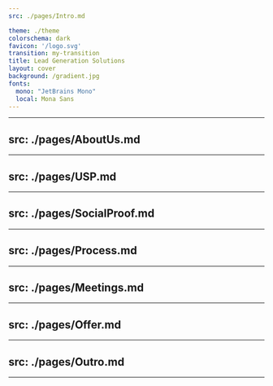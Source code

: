 ```yaml
---
src: ./pages/Intro.md

theme: ./theme
colorschema: dark
favicon: '/logo.svg'
transition: my-transition
title: Lead Generation Solutions
layout: cover
background: /gradient.jpg
fonts:
  mono: "JetBrains Mono"
  local: Mona Sans
---
```


---
src: ./pages/AboutUs.md
---

---
src: ./pages/USP.md
---

---
src: ./pages/SocialProof.md
---

---
src: ./pages/Process.md
---

<!-- --- -->
<!-- src: ./pages/Clients.md -->
<!-- --- -->

---
src: ./pages/Meetings.md
---

---
src: ./pages/Offer.md
---

---
src: ./pages/Outro.md
---

---
